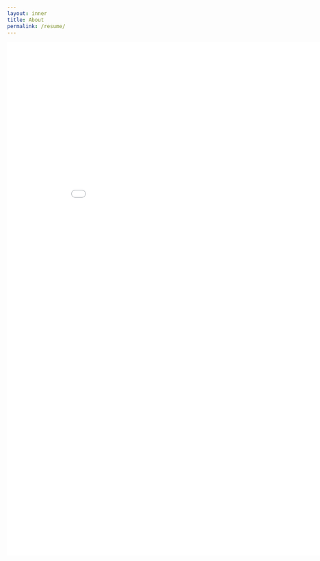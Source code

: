 ```yaml
---
layout: inner
title: About
permalink: /resume/
---
```

<center>
<embed src="/img/Johnas-Wong-Resume.pdf" type="application/pdf" width="900" height="1200">
</center>